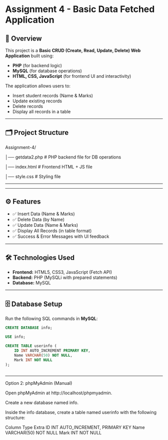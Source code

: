 # Assignment 4 - Basic Data Fetched Application

## 📌 Overview
This project is a **Basic CRUD (Create, Read, Update, Delete) Web Application** built using:
- **PHP** (for backend logic)
- **MySQL** (for database operations)
- **HTML, CSS, JavaScript** (for frontend UI and interactivity)

The application allows users to:
- Insert student records (Name & Marks)
- Update existing records
- Delete records
- Display all records in a table

---

## 🗂️ Project Structure
Assignment-4/

│── getdata2.php # PHP backend file for DB operations

│── index.html # Frontend HTML + JS file

│── style.css # Styling file

---


---

## ⚙️ Features
- ✅ Insert Data (Name & Marks)
- ✅ Delete Data (by Name)
- ✅ Update Data (Name & Marks)
- ✅ Display All Records (in table format)
- ✅ Success & Error Messages with UI feedback

---

## 🛠️ Technologies Used
- **Frontend:** HTML5, CSS3, JavaScript (Fetch API)
- **Backend:** PHP (MySQLi with prepared statements)
- **Database:** MySQL

---

## 🗄️ Database Setup
Run the following SQL commands in **MySQL**:

```sql
CREATE DATABASE info;

USE info;

CREATE TABLE userinfo (
    ID INT AUTO_INCREMENT PRIMARY KEY,
    Name VARCHAR(50) NOT NULL,
    Mark INT NOT NULL
);



```

---
Option 2: phpMyAdmin (Manual)

Open phpMyAdmin at http://localhost/phpmyadmin.

Create a new database named info.

Inside the info database, create a table named userinfo with the following structure:

Column	Type	Extra
ID	INT	AUTO_INCREMENT, PRIMARY KEY
Name	VARCHAR(50)	NOT NULL
Mark	INT	NOT NULL



